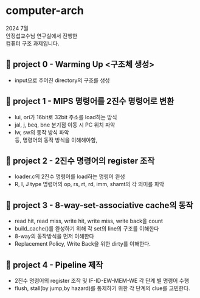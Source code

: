 # computer-arch  
  
2024 7월  
안정섭교수님 연구실에서 진행한  
컴퓨터 구조 과제입니다.  
  
  
## 🚀 project 0 - Warming Up <구조체 생성>  
- input으로 주어진 directory의 구조를 생성  
  
  
## 🚀 project 1 - MIPS 명령어를 2진수 명령어로 변환  
- lui, ori가 16bit로 32bit 주소를 load하는 방식  
- jal, j, beq, bne 분기점 이동 시 PC 위치 파악  
- lw, sw의 동작 방식 파악  
등, 명령어의 동작 방식을 이해해야함,  
  
  
## 🚀 project 2 - 2진수 명령어의 register 조작  
- loader.c의 2진수 명령어를 load하는 명령어 완성  
- R, I, J type 명령어의 op, rs, rt, rd, imm, shamt의 각 의미를 파악  
  
  
## 🚀 project 3 - 8-way-set-associative cache의 동작  
- read hit, read miss, write hit, write miss, write back을 count  
- build_cache()를 완성하기 위해 각 set의 line의 구조를 이해한다  
- 8-way의 동작방식을 먼저 이해한다  
- Replacement Policy, Write Back을 위한 dirty를 이해한다.  
  
  
## 🚀 project 4 - Pipeline 제작  
- 2진수 명령어의 register 조작 및 IF-ID-EW-MEM-WE 각 단계 별 명령어 수행  
- flush, stall(by jump,by hazard)를 통제하기 위한 각 단계의 clue를 고민한다.  
